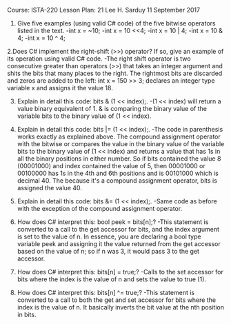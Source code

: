 Course: ISTA-220
Lesson Plan: 21
Lee H. Sarduy
11 September 2017

1. Give five examples (using valid C# code) of the five bitwise operators listed in the text.
-int x = ~10;
-int x = 10 <<4;
-int x = 10 | 4;
-int x = 10 & 4;
-int x = 10 ^ 4;

2.Does C# implement the right-shift (>>) operator? If so, give an example of its operation using valid C# code.
-The right shift operator is two consecutive greater than operators (>>) 
that takes an integer argument and shits the bits that many places to the right. 
The rightmost bits are discarded and zeros are added to the left: int x = 150 >> 3; 
declares an integer type variable x and assigns it the value 18.

3. Explain in detail this code: bits & (1 << index);.
-(1 << index) will return a value binary equivalent of 1. 
& is comparing the binary value of the variable bits to the binary value of (1 << index).

4. Explain in detail this code: bits |= (1 << index);.
-The code in parenthesis works exactly as explained above. 
The compound assignment operator with the bitwise or compares the 
value in the binary value of the variable bits to the binary value 
of (1 << index) and returns a value that has 1s in all the binary positions in either number. 
So if bits contained the value 8 (00001000) and index contained the value of 5, 
then 00001000 or 00100000 has 1s in the 4th and 6th positions and is 00101000 which is decimal 40. 
The because it's a compound assignment operator, bits is assigned the value 40.

5. Explain in detail this code: bits &= (1 << index);.
-Same code as before with the exception of the compound assignment operator.

6. How does C# interpret this: bool peek = bits[n];?
-This statement is converted to a call to the get accessor for bits, 
and the index argument is set to the value of n. In essence, you are 
declaring a bool type variable peek and assigning it the value returned 
from the get accessor based on the value of n; so if n was 3, it would pass 3 to the get accessor.

7. How does C# interpret this: bits[n] = true;?
-Calls to the set accessor for bits where the index is the value of n and sets the value to true (1).

8. How does C# interpret this: bits[n] ^= true;?
-This statement is converted to a call to both the get and set accessor for bits where the index is the value of n. 
It basically inverts the bit value at the nth position in bits.











